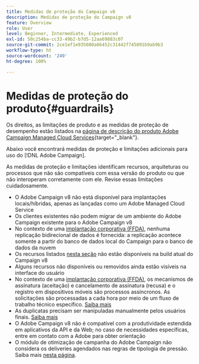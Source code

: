 ```yaml
---
title: Medidas de proteção do Campaign v8
description: Medidas de proteção do Campaign v8
feature: Overview
role: User
level: Beginner, Intermediate, Experienced
exl-id: 50c254ba-cc33-49b2-b7d5-12aa69883c07
source-git-commit: 2ce1ef1e935080a66452c31442f745891b9ab9b3
workflow-type: ht
source-wordcount: '249'
ht-degree: 100%

---
```


# Medidas de proteção do produto{#guardrails}

Os direitos, as limitações de produto e as medidas de proteção de desempenho estão listados na [página de descrição do produto Adobe Campaign Managed Cloud Services](https://helpx.adobe.com/br/legal/product-descriptions/adobe-campaign-managed-cloud-services.html){target=&quot;_blank&quot;}.

Abaixo você encontrará medidas de proteção e limitações adicionais para uso do [!DNL Adobe Campaign].

As medidas de proteção e limitações identificam recursos, arquiteturas ou processos que não são compatíveis com essa versão do produto ou que não interoperam corretamente com ele. Revise essas limitações cuidadosamente.

* O Adobe Campaign v8 não está disponível para implantações locais/híbridas, apenas as lançadas como um Adobe Managed Cloud Service
* Os clientes existentes não podem migrar de um ambiente do Adobe Campaign existente para o Adobe Campaign v8
* No contexto de uma [implantação corporativa (FFDA)](../architecture/enterprise-deployment.md), nenhuma replicação bidirecional de dados é fornecida: a replicação acontece somente a partir do banco de dados local do Campaign para o banco de dados da nuvem
* Os recursos listados [nesta seção](v7-to-v8.md#gs-unavailable-features) não estão disponíveis na build atual do Campaign v8
* Alguns recursos não disponíveis ou removidos ainda estão visíveis na interface do usuário
* No contexto de uma [implantação corporativa (FFDA)](../architecture/enterprise-deployment.md), os mecanismos de assinatura (aceitação) e cancelamento de assinatura (recusa) e o registro em dispositivos móveis são processos assíncronos. As solicitações são processadas a cada hora por meio de um fluxo de trabalho técnico específico. [Saiba mais](../architecture/replication.md#tech-wf)
* As duplicatas precisam ser manipuladas manualmente pelos usuários finais. [Saiba mais](../architecture/keys.md)
* O Adobe Campaign v8 não é compatível com a produtividade estendida em aplicativos da API e da Web; no caso de necessidades específicas, entre em contato com a Adobe para obter orientação
* O módulo de otimização de campanha do Adobe Campaign não considera os deliveries agendados nas regras de tipologia de pressão. Saiba mais [nesta página](https://experienceleague.adobe.com/docs/campaign/automation/campaign-optimization/pressure-rules.html?lang=pt-BR).